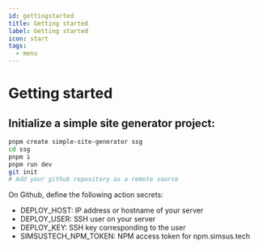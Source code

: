 ```yaml
---
id: gettingstarted
title: Getting started
label: Getting started
icon: start
tags:
  - menu
---
```


# Getting started

## Initialize a simple site generator project:

```bash
pnpm create simple-site-generator ssg
cd ssg
pnpm i
pnpm run dev
git init
# Add your github repository as a remote source
```

On Github, define the following action secrets:

- DEPLOY_HOST: IP address or hostname of your server
- DEPLOY_USER: SSH user on your server
- DEPLOY_KEY: SSH key corresponding to the user
- SIMSUSTECH_NPM_TOKEN: NPM access token for npm.simsus.tech
